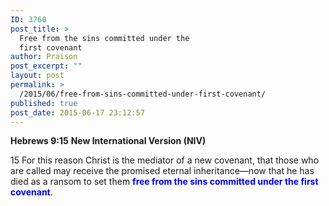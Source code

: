 ```yaml
---
ID: 3760
post_title: >
  Free from the sins committed under the
  first covenant
author: Praison
post_excerpt: ""
layout: post
permalink: >
  /2015/06/free-from-sins-committed-under-first-covenant/
published: true
post_date: 2015-06-17 23:12:57
---
```

<strong>Hebrews 9:15</strong>
<strong> New International Version (NIV)</strong>

15 For this reason Christ is the mediator of a new covenant, that those who are called may receive the promised eternal inheritance—now that he has died as a ransom to set them <strong><span style="color: #0000ff;">free from the sins committed under the first covenant</span></strong>.